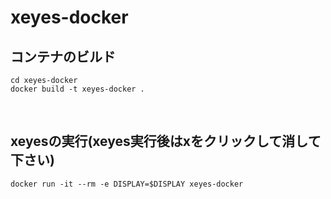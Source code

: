 # xeyes-docker


## コンテナのビルド
```
cd xeyes-docker  
docker build -t xeyes-docker .
```

<br>
  
## xeyesの実行(xeyes実行後はxをクリックして消して下さい)
```
docker run -it --rm -e DISPLAY=$DISPLAY xeyes-docker
```